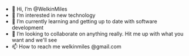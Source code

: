- 👋 Hi, I’m @WelkinMiles
- 👀 I’m interested in new technology
- 🌱 I’m currently learning and getting up to date with software development
- 💞️ I’m looking to collaborate on anything really. Hit me up with what you want and we'll see
- 📫 How to reach me welkinmiles @gmail.com

<!---
WelkinMiles/WelkinMiles is a ✨ special ✨ repository because its `README.md` (this file) appears on your GitHub profile.
You can click the Preview link to take a look at your changes.
--->
